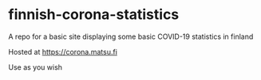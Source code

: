 # finnish-corona-statistics
A repo for a basic site displaying some basic COVID-19 statistics in finland

Hosted at https://corona.matsu.fi

Use as you wish
